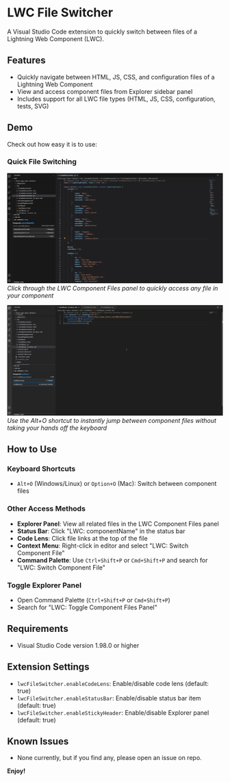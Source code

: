 # LWC File Switcher

A Visual Studio Code extension to quickly switch between files of a Lightning Web Component (LWC).

## Features

- Quickly navigate between HTML, JS, CSS, and configuration files of a Lightning Web Component
- View and access component files from Explorer sidebar panel
- Includes support for all LWC file types (HTML, JS, CSS, configuration, tests, SVG)

## Demo

Check out how easy it is to use:

### Quick File Switching
![Switch between component files with a click](./docs/quick-switch.gif)
*Click through the LWC Component Files panel to quickly access any file in your component*

![Press Alt+O to switch instantly](./docs/quick-switch-shortcut.gif)
*Use the Alt+O shortcut to instantly jump between component files without taking your hands off the keyboard*

## How to Use

### Keyboard Shortcuts
- `Alt+O` (Windows/Linux) or `Option+O` (Mac): Switch between component files

### Other Access Methods
- **Explorer Panel**: View all related files in the LWC Component Files panel
- **Status Bar**: Click "LWC: componentName" in the status bar
- **Code Lens**: Click file links at the top of the file
- **Context Menu**: Right-click in editor and select "LWC: Switch Component File"
- **Command Palette**: Use `Ctrl+Shift+P` or `Cmd+Shift+P` and search for "LWC: Switch Component File"

### Toggle Explorer Panel
- Open Command Palette (`Ctrl+Shift+P` or `Cmd+Shift+P`)
- Search for "LWC: Toggle Component Files Panel"

## Requirements

- Visual Studio Code version 1.98.0 or higher

## Extension Settings

- `lwcFileSwitcher.enableCodeLens`: Enable/disable code lens (default: true)
- `lwcFileSwitcher.enableStatusBar`: Enable/disable status bar item (default: true)
- `lwcFileSwitcher.enableStickyHeader`: Enable/disable Explorer panel (default: true)

## Known Issues

- None currently, but if you find any, please open an issue on repo.

**Enjoy!**